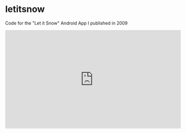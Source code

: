 # letitsnow
Code for the "Let it Snow" Android App I published in 2009

<iframe width="560" height="315" src="https://www.youtube.com/embed/CtjTn7AYutQ" frameborder="0" allow="accelerometer; autoplay; encrypted-media; gyroscope; picture-in-picture" allowfullscreen></iframe>
